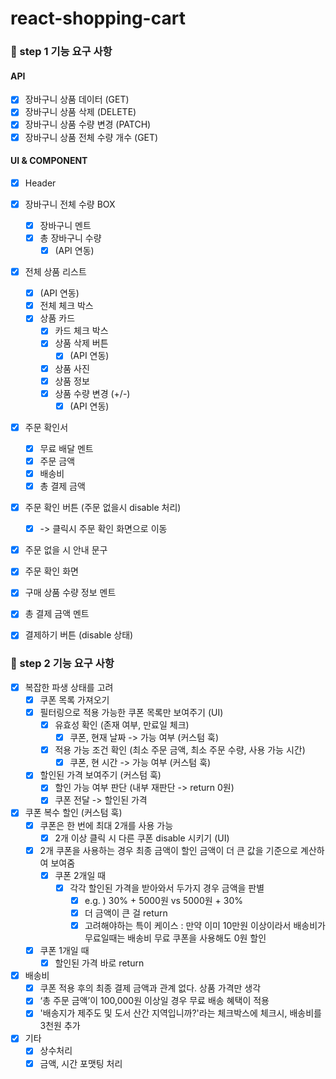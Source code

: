# react-shopping-cart

### 🎯 step 1 기능 요구 사항

#### API

- [x] 장바구니 상품 데이터 (GET)
- [x] 장바구니 상품 삭제 (DELETE)
- [x] 장바구니 상품 수량 변경 (PATCH)
- [x] 장바구니 상품 전체 수량 개수 (GET)

#### UI & COMPONENT

- [x] Header
- [x] 장바구니 전체 수량 BOX
  - [x] 장바구니 멘트
  - [x] 총 장바구니 수량
    - [x] (API 연동)
- [x] 전체 상품 리스트
  - [x] (API 연동)
  - [x] 전체 체크 박스
  - [x] 상품 카드
    - [x] 카드 체크 박스
    - [x] 상품 삭제 버튼
      - [x] (API 연동)
    - [x] 상품 사진
    - [x] 상품 정보
    - [x] 상품 수량 변경 (+/-)
      - [x] (API 연동)
- [x] 주문 확인서
  - [x] 무료 배달 멘트
  - [x] 주문 금액
  - [x] 배송비
  - [x] 총 결제 금액
- [x] 주문 확인 버튼 (주문 없을시 disable 처리)
  - [x] -> 클릭시 주문 확인 화면으로 이동
- [x] 주문 없을 시 안내 문구

- [x] 주문 확인 화면
- [x] 구매 상품 수량 정보 멘트
- [x] 총 결제 금액 멘트
- [x] 결제하기 버튼 (disable 상태)

### 🎯 step 2 기능 요구 사항

- [x] 복잡한 파생 상태를 고려
  - [x] 쿠폰 목록 가져오기
  - [x] 필터링으로 적용 가능한 쿠폰 목록만 보여주기 (UI)
    - [x] 유효성 확인 (존재 여부, 만료일 체크)
      - [x] 쿠폰, 현재 날짜 -> 가능 여부 (커스텀 훅)
    - [x] 적용 가능 조건 확인 (최소 주문 금액, 최소 주문 수량, 사용 가능 시간)
      - [x] 쿠폰, 현 시간 -> 가능 여부 (커스텀 훅)
  - [x] 할인된 가격 보여주기 (커스텀 훅)
    - [x] 할인 가능 여부 판단 (내부 재판단 -> return 0원)
    - [x] 쿠폰 전달 -> 할인된 가격
- [x] 쿠폰 복수 할인 (커스텀 훅)
  - [x] 쿠폰은 한 번에 최대 2개를 사용 가능
    - [x] 2개 이상 클릭 시 다른 쿠폰 disable 시키기 (UI)
  - [x] 2개 쿠폰을 사용하는 경우 최종 금액이 할인 금액이 더 큰 값을 기준으로 계산하여 보여줌
    - [x] 쿠폰 2개일 때
      - [x] 각각 할인된 가격을 받아와서 두가지 경우 금액을 판별
        - [x] e.g. ) 30% + 5000원 vs 5000원 + 30%
        - [x] 더 금액이 큰 걸 return
        - [x] 고려해야하는 특이 케이스 : 만약 이미 10만원 이상이라서 배송비가 무료일때는 배송비 무료 쿠폰을 사용해도 0원 할인
  - [x] 쿠폰 1개일 때
    - [x] 할인된 가격 바로 return
- [x] 배송비
  - [x] 쿠폰 적용 후의 최종 결제 금액과 관계 없다. 상품 가격만 생각
  - [x] ‘총 주문 금액’이 100,000원 이상일 경우 무료 배송 혜택이 적용
  - [x] '배송지가 제주도 및 도서 산간 지역입니까?'라는 체크박스에 체크시, 배송비를 3천원 추가
- [x] 기타
  - [x] 상수처리
  - [x] 금액, 시간 포맷팅 처리
